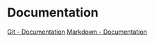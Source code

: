 # Documentation
[Git - Documentation](https://git-scm.com/doc)
[Markdown - Documentation](https://guides.github.com/features/mastering-markdown/) 
